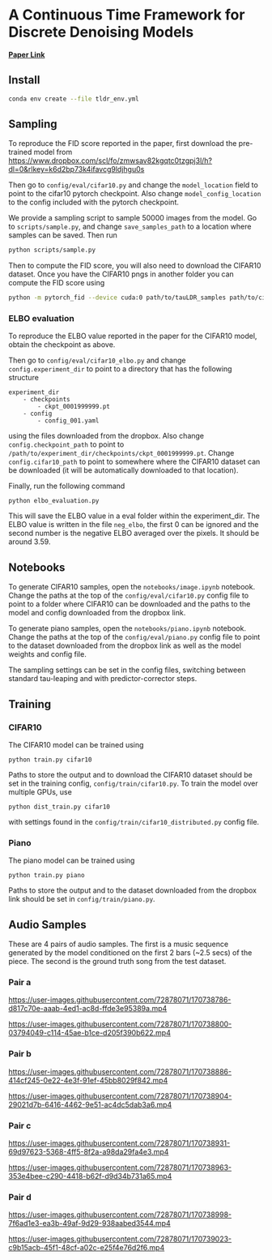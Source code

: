 # A Continuous Time Framework for Discrete Denoising Models
[**Paper Link**](https://arxiv.org/abs/2205.14987v2)

## Install

```bash
conda env create --file tldr_env.yml
```


## Sampling

To reproduce the FID score reported in the paper, first download the pre-trained model from https://www.dropbox.com/scl/fo/zmwsav82kgqtc0tzgpj3l/h?dl=0&rlkey=k6d2bp73k4ifavcg9ldjhgu0s

Then go to `config/eval/cifar10.py` and change the `model_location` field to point to the cifar10 pytorch checkpoint.
Also change `model_config_location` to the config included with the pytorch checkpoint.

We provide a sampling script to sample 50000 images from the model. 
Go to `scripts/sample.py`, and change `save_samples_path` to a location where samples can be saved.
Then run
```bash
python scripts/sample.py
```

Then to compute the FID score, you will also need to download the CIFAR10 dataset.
Once you have the CIFAR10 pngs in another folder you can compute the FID score using
```bash
python -m pytorch_fid --device cuda:0 path/to/tauLDR_samples path/to/cifar10pngs
```

### ELBO evaluation
To reproduce the ELBO value reported in the paper for the CIFAR10 model, obtain the checkpoint as above.

Then go to `config/eval/cifar10_elbo.py` and change `config.experiment_dir` to point to a directory that has the following structure
```
experiment_dir
    - checkpoints
        - ckpt_0001999999.pt
    - config
        - config_001.yaml
```
using the files downloaded from the dropbox. Also change `config.checkpoint_path` to point to `/path/to/experiment_dir/checkpoints/ckpt_0001999999.pt`.
Change `config.cifar10_path` to point to somewhere where the CIFAR10 dataset can be downloaded (it will be automatically downloaded to that location).

Finally, run the following command
```
python elbo_evaluation.py
```
This will save the ELBO value in a eval folder within the experiment_dir. The ELBO value is written in the file `neg_elbo`, the first 0 can be ignored and the second number is the negative ELBO averaged over the pixels. It should be around 3.59.

## Notebooks

To generate CIFAR10 samples, open the `notebooks/image.ipynb` notebook.
Change the paths at the top of  the `config/eval/cifar10.py` config file to point to a folder where CIFAR10 can be downloaded and the paths to the model and config downloaded from the dropbox link. 

To generate piano samples, open the `notebooks/piano.ipynb` notebook.
Change the paths at the top of the `config/eval/piano.py` config file to point to the dataset downloaded from the dropbox link as well as the model weights and config file.

The sampling settings can be set in the config files, switching between standard tau-leaping and with predictor-corrector steps.


## Training
### CIFAR10
The CIFAR10 model can be trained using
```
python train.py cifar10
```
Paths to store the output and to download the CIFAR10 dataset should be set in the training config, `config/train/cifar10.py`.
To train the model over multiple GPUs, use
```
python dist_train.py cifar10
```
with settings found in the `config/train/cifar10_distributed.py` config file.

### Piano
The piano model can be trained using
```
python train.py piano
```
Paths to store the output and to the dataset downloaded from the dropbox link should be set in `config/train/piano.py`.


## Audio Samples
These are 4 pairs of audio samples. The first is a music sequence generated by the model conditioned on the first 2 bars (~2.5 secs) of the piece. The second is the ground truth song from the test dataset.

### Pair a
https://user-images.githubusercontent.com/72878071/170738786-d817c70e-aaab-4ed1-ac8d-ffde3e95389a.mp4

https://user-images.githubusercontent.com/72878071/170738800-03794049-c114-45ae-b1ce-d205f390b622.mp4

### Pair b
https://user-images.githubusercontent.com/72878071/170738886-414cf245-0e22-4e3f-91ef-45bb8029f842.mp4

https://user-images.githubusercontent.com/72878071/170738904-29021d7b-6416-4462-9e51-ac4dc5dab3a6.mp4

### Pair c
https://user-images.githubusercontent.com/72878071/170738931-69d97623-5368-4ff5-8f2a-a98da29fa4e3.mp4

https://user-images.githubusercontent.com/72878071/170738963-353e4bee-c290-4418-b62f-d9d34b731a65.mp4

### Pair d
https://user-images.githubusercontent.com/72878071/170738998-7f6ad1e3-ea3b-49af-9d29-938aabed3544.mp4

https://user-images.githubusercontent.com/72878071/170739023-c9b15acb-45f1-48cf-a02c-e25f4e76d2f6.mp4


